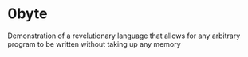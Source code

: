 0byte
=====

Demonstration of a revelutionary language that allows for any arbitrary program to be written without taking up any memory
